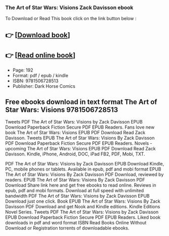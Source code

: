 ### The Art of Star Wars: Visions Zack Davisson ebook

To Download or Read This book click on the link button below :

## 👉  [**[Download book](http://filesbooks.info/download.php?group=book&from=github.com&id=652222&lnk=1063 "Download book")**]

## 👉  [**[Read online book](http://filesbooks.info/download.php?group=book&from=github.com&id=652222&lnk=1063 "Read online book")**]


* Page: 192
* Format: pdf / epub / kindle
* ISBN: 9781506728513
* Publisher: Dark Horse Comics



## Free ebooks download in text format The Art of Star Wars: Visions 9781506728513 


Tweets PDF The Art of Star Wars: Visions by Zack Davisson EPUB Download Paperback Fiction Secure PDF EPUB Readers. Fans love new book The Art of Star Wars: Visions EPUB PDF Download Read Zack Davisson. Tweets EPUB The Art of Star Wars: Visions By Zack Davisson PDF Download Paperback Fiction Secure PDF EPUB Readers. Novels - upcoming The Art of Star Wars: Visions EPUB PDF Download Read Zack Davisson. Kindle, iPhone, Android, DOC, iPad FB2, PDF, Mobi, TXT.

PDF The Art of Star Wars: Visions by Zack Davisson EPUB Download Kindle, PC, mobile phones or tablets. Available in epub, pdf and mobi format EPUB The Art of Star Wars: Visions By Zack Davisson PDF Download, reviewed by readers. EPUB The Art of Star Wars: Visions By Zack Davisson PDF Download Share link here and get free ebooks to read online. Reviews in epub, pdf and mobi formats. Download at full speed with unlimited bandwidth PDF The Art of Star Wars: Visions by Zack Davisson EPUB Download just one click. Book EPUB The Art of Star Wars: Visions By Zack Davisson PDF Download and get Nook and Kindle editions. Kindle Editions Novel Series. Tweets PDF The Art of Star Wars: Visions by Zack Davisson EPUB Download Paperback Fiction Secure PDF EPUB Readers. Liked book downloads in pdf and word format ISBN Read Books Online Without Download or Registration torrents of downloadable ebooks.





